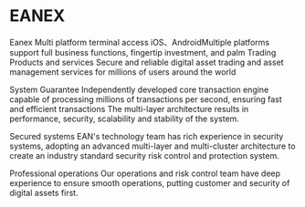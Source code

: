 # EANEX
Eanex
Multi platform terminal access
iOS、AndroidMultiple platforms support full business functions, fingertip investment, and palm Trading
Products and services
Secure and reliable digital asset trading and asset management services for millions of users around the world

System Guarantee
Independently developed core transaction engine capable of processing millions of transactions per second, ensuring fast and efficient transactions The multi-layer architecture results in performance, security, scalability and stability of the system.

Secured systems
EAN's technology team has rich experience in security systems, adopting an advanced multi-layer and multi-cluster architecture to create an industry standard security risk control and protection system.

Professional operations
Our operations and risk control team have deep experience to ensure smooth operations, putting customer and security of digital assets first.
